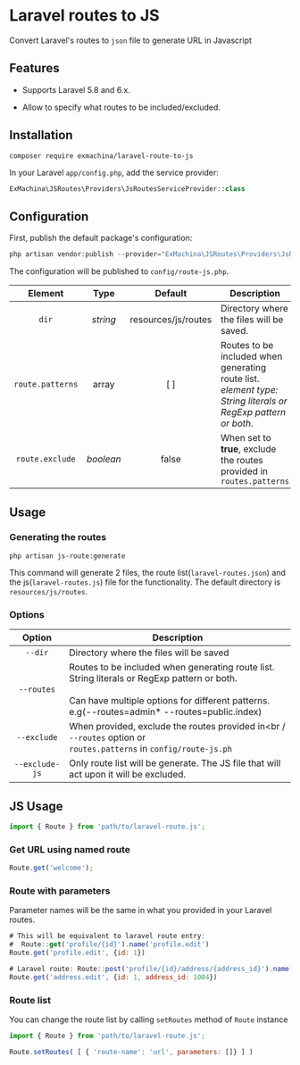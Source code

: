 # Laravel routes to JS
Convert Laravel's routes to `json` file to generate URL in Javascript

## Features
- Supports Laravel 5.8 and 6.x.

* Allow to specify what routes to be included/excluded.

## Installation

```shell
composer require exmachina/laravel-route-to-js
```

In your Laravel `app/config.php`, add the service provider:

```php
ExMachina\JSRoutes\Providers\JsRoutesServiceProvider::class
```

## Configuration

First, publish the default package's configuration:

```php
php artisan vendor:publish --provider="ExMachina\JSRoutes\Providers\JsRoutesServiceProvider"
```

The configuration will be published to `config/route-js.php`.



Element|Type|Default|Description
:-:|:-:|:-:|---
`dir`|*string*|resources/js/routes|Directory where the files will be saved.
`route.patterns`|array|[ ]|Routes to be included when generating route list.<br />*element type: String literals or RegExp pattern or both*.<br />
`route.exclude`|*boolean*|false|When set to **true**, exclude the routes provided in `routes.patterns`




## Usage

### Generating the routes

```shell
php artisan js-route:generate
```

This command will generate 2 files, the route list(`laravel-routes.json`) and the js(`laravel-routes.js`) file for the functionality. The default directory is `resources/js/routes`. 

### Options

|     Option     | Description                                                  |
| :------------: | ------------------------------------------------------------ |
|    `--dir`     | Directory where the files will be saved                      |
|   `--routes`   | Routes to be included when generating route list.<br />String literals or RegExp pattern or both.<br /><br />Can have multiple options for different patterns. <br />e.g(--routes=admin\* --routes=public.index) |
|  `--exclude`   | When provided, exclude the routes provided in<br / `--routes` option or <br />`routes.patterns` in `config/route-js.ph` |
| `--exclude-js` | Only route list will be generate. The JS file that will act upon it will be excluded. |



## JS Usage

```javascript
import { Route } from 'path/to/laravel-route.js';
```

### Get URL using named route

```javascript
Route.get('welcome');
```

### Route with parameters

Parameter names will be the same in what you provided in your Laravel routes.

```javascript
# This will be equivalent to laravel route entry: 
#  Route::get('profile/{id}').name('profile.edit')
Route.get('profile.edit', {id: 1})

# Laravel route: Route::post('profile/{id}/address/{address_id}').name('address.edit')
Route.get('address.edit', {id: 1, address_id: 1004})
```



### Route list

You can change the route list by calling `setRoutes` method of `Route` instance

```javascript
import { Route } from 'path/to/laravel-route.js';

Route.setRoutes( [ { 'route-name': 'url', parameters: []} ] )
```






